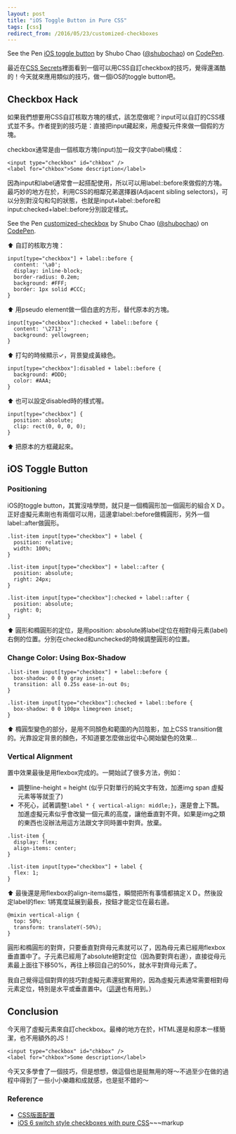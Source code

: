 ```yaml
---
layout: post
title: "iOS Toggle Button in Pure CSS"
tags: [css]
redirect_from: /2016/05/23/customized-checkboxes
---
```


<p data-height="224" data-theme-id="0" data-slug-hash="GZVKgN" data-default-tab="result" data-user="shubochao" data-embed-version="2" class="codepen">See the Pen <a href="http://codepen.io/shubochao/pen/GZVKgN/">iOS toggle button</a> by Shubo Chao (<a href="http://codepen.io/shubochao">@shubochao</a>) on <a href="http://codepen.io">CodePen</a>.</p>
<script async src="//assets.codepen.io/assets/embed/ei.js"></script>

最近在[CSS Secrets](http://www.tenlong.com.tw/items/9863478741?item_id=1010373)裡面看到一個可以用CSS自訂checkbox的技巧，覺得還滿酷的！今天就來應用類似的技巧，做一個iOS的toggle button吧。

## Checkbox Hack

如果我們想要用CSS自訂核取方塊的樣式，該怎麼做呢？input可以自訂的CSS樣式並不多。作者提到的技巧是：直接把input藏起來，用虛擬元件來做一個假的方塊。

checkbox通常是由一個核取方塊(input)加一段文字(label)構成：

~~~markup
<input type="checkbox" id="chkbox" />
<label for="chkbox">Some description</label>
~~~

因為input和label通常會一起搭配使用，所以可以用label::before來做假的方塊。最巧妙的地方在於，利用CSS的相鄰兄弟選擇器(Adjacent sibling selectors)，可以分別對沒勾和勾的狀態，也就是input+label::before和input:checked+label::before分別設定樣式。

<p data-height="141" data-theme-id="0" data-slug-hash="dMBEyo" data-default-tab="result" data-user="shubochao" data-embed-version="2" class="codepen">See the Pen <a href="http://codepen.io/shubochao/pen/dMBEyo/">customized-checkbox</a> by Shubo Chao (<a href="http://codepen.io/shubochao">@shubochao</a>) on <a href="http://codepen.io">CodePen</a>.</p>
<script async src="//assets.codepen.io/assets/embed/ei.js"></script>

⬆︎ 自訂的核取方塊：

~~~css-extras
input[type="checkbox"] + label::before {
  content: '\a0';
  display: inline-block;
  border-radius: 0.2em;
  background: #FFF;
  border: 1px solid #CCC;
}
~~~

⬆︎ 用pseudo element做一個白底的方形，替代原本的方塊。

~~~css-extras
input[type="checkbox"]:checked + label::before {
  content: '\2713';
  background: yellowgreen;
}
~~~

⬆︎ 打勾的時候顯示✓，背景變成黃綠色。

~~~css-extras
input[type="checkbox"]:disabled + label::before {
  background: #DDD;
  color: #AAA;
}
~~~

⬆︎ 也可以設定disabled時的樣式喔。

~~~css-extras
input[type="checkbox"] {
  position: absolute;
  clip: rect(0, 0, 0, 0);
}
~~~
⬆︎ 把原本的方框藏起來。

## iOS Toggle Button

### Positioning

iOS的toggle button，其實沒啥學問，就只是一個橢圓形加一個圓形的組合ＸＤ。正好虛擬元素剛也有兩個可以用，這邊拿label::before做橢圓形，另外一個label::after做圓形。

~~~css-extras
.list-item input[type="checkbox"] + label {
  position: relative;
  width: 100%;
}

.list-item input[type="checkbox"] + label::after {
  position: absolute;
  right: 24px;
}

.list-item input[type="checkbox"]:checked + label::after {
  position: absolute;
  right: 0;
}
~~~

⬆︎ 圓形和橢圓形的定位，是用position: absolute將label定位在相對母元素(label)右側的位置。分別在checked和unchecked的時候調整圓形的位置。

### Change Color: Using Box-Shadow

~~~css-extras
.list-item input[type="checkbox"] + label::before {
  box-shadow: 0 0 0 gray inset;
  transition: all 0.25s ease-in-out 0s;
}

.list-item input[type="checkbox"]:checked + label::before {
  box-shadow: 0 0 100px limegreen inset;
}
~~~

⬆︎ 橢圓型變色的部分，是用不同顏色和範圍的內凹陰影，加上CSS transition做的。光靠設定背景的顏色，不知道要怎麼做出從中心開始變色的效果...

### Vertical Alignment

置中效果最後是用flexbox完成的。一開始試了很多方法，例如：

* 調整line-height = height (似乎只對單行的純文字有效，加進img span 虛擬元素等等就歪了)
* 不死心，試著調整`label * { vertical-align: middle;}`，還是會上下飄。加進虛擬元素似乎會改變一個元素的高度，讓他垂直對不齊。如果是img之類的東西也沒辦法用這方法跟文字同時置中對齊。放棄。

~~~css-extras
.list-item {
  display: flex;
  align-items: center;
}

.list-item input[type="checkbox"] + label {
  flex: 1;
}
~~~

⬆︎ 最後還是用flexbox的align-items屬性，瞬間把所有事情都搞定ＸＤ。然後設定label的flex: 1將寬度延展到最長，按鈕才能定位在最右邊。

~~~css-extras
@mixin vertical-align {
  top: 50%;
  transform: translateY(-50%);
}
~~~

圓形和橢圓形的對齊，只要垂直對齊母元素就可以了，因為母元素已經用flexbox垂直置中了。子元素已經用了absolute絕對定位（因為要對齊右邊），直接從母元素最上面往下移50%，再往上移回自己的50%，就水平對齊母元素了。

我自己覺得這個對齊的技巧對虛擬元素還挺實用的，因為虛擬元素通常需要相對母元素定位，特別是水平或垂直置中。（[這邊](/2016/05/08/css-balloon.html)也有用到。）

## Conclusion

今天用了虛擬元素來自訂checkbox。最棒的地方在於，HTML還是和原本一樣簡潔，也不用額外的JS！

~~~markup
<input type="checkbox" id="chkbox" />
<label for="chkbox">Some description</label>
~~~

今天又多學會了一個技巧，但是想想，做這個也是挺無用的呀～不過至少在做的過程中得到了一些小小樂趣和成就感，也是挺不錯的～

### Reference

* [CSS版面配置](http://zh-tw.learnlayout.com/position.html)
* [iOS 6 switch style checkboxes with pure CSS](http://lea.verou.me/2013/03/ios-6-switch-style-checkboxes-with-pure-css/)~~~markup
